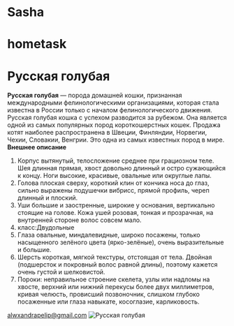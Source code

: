 # Sasha
# hometask
# Русская голубая
__Русская голубая__ — порода домашней кошки, признанная международными фелинологическими организациями, которая стала известна в России только с началом фелинологического движения. Русская голубая кошка c успехом разводится за рубежом. Она является одной из самых популярных пород короткошерстных кошек. Продажа котят наиболее распространена в Швеции, Финляндии, Норвегии, Чехии, Словакии, Венгрии. Это одна из самых известных пород в мире.
__Внешнее описание__
1. Корпус вытянутый, телосложение среднее при грациозном теле. Шея длинная прямая, хвост довольно длинный и остро сужающийся к концу. Ноги высокие, красивые, овальные или округлые лапы.
2. Голова плоская сверху, короткий клин от кончика носа до глаз, сильно выражены подушечки вибрисс, прямой профиль, череп длинный и плоский.
3. Уши большие и заостренные, широкие у основания, вертикально стоящие на голове. Кожа ушей розовая, тонкая и прозрачная, на внутренней стороне волос совсем мало.
4. класс:Двудольные
5. Глаза овальные, миндалевидные, широко посажены, только насыщенного зелёного цвета (ярко-зелёные), очень выразительные и большие.
6. Шерсть короткая, мягкой текстуры, отстоящая от тела. Двойная (подшерсток и покровный волос равной длины), поэтому кажется очень густой и шелковистой.
7. Пороки: неправильное строение скелета, узлы или надломы на хвосте, верхний или нижний перекусы более двух миллиметров, кривая челюсть, провисший позвоночник, слишком глубоко посаженные или глаза навыкате, косоглазие, карликовость.

<alwxandrapelip@gmail.com>
![Русская голубая](https://ru.wikipedia.org/w/index.php?title=Русская_голубая_кошка&stable=1#/media/Файл:Russian_Blue_cat.jpg)
